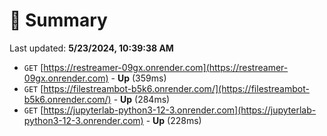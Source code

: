 # 📖 Summary
Last updated: **5/23/2024, 10:39:38 AM**

- `GET` [https://restreamer-09gx.onrender.com](https://restreamer-09gx.onrender.com) - **Up** (359ms)
- `GET` [https://filestreambot-b5k6.onrender.com/](https://filestreambot-b5k6.onrender.com/) - **Up** (284ms)
- `GET` [https://jupyterlab-python3-12-3.onrender.com](https://jupyterlab-python3-12-3.onrender.com) - **Up** (228ms)
